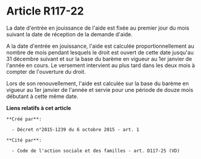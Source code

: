 # Article R117-22

La date d'entrée en jouissance de l'aide est fixée au premier jour du mois suivant la date de réception de la demande
d'aide. 

A la date d'entrée en jouissance, l'aide est calculée proportionnellement au nombre de mois pendant lesquels le droit est
ouvert de cette date jusqu'au 31 décembre suivant et sur la base du barème en vigueur au 1er janvier de l'année en cours. Le
versement intervient au plus tard dans les deux mois à compter de l'ouverture du droit. 

Lors de son renouvellement, l'aide est calculée sur la base du barème en vigueur au 1er janvier de l'année et servie pour une
période de douze mois débutant à cette même date.

**Liens relatifs à cet article**

	**Créé par**:

	  - Décret n°2015-1239 du 6 octobre 2015 - art. 1

	**Cité par**:

	  - Code de l'action sociale et des familles - art. D117-25 (VD)
